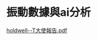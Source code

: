 # 振動數據與ai分析
[holdwell--T大使報告.pdf](https://github.com/user-attachments/files/16318728/holdwell_.pdf)
